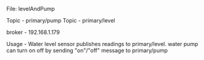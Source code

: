 File: levelAndPump

Topic - primary/pump
Topic - primary/level

broker - 192.168.1.179

Usage - Water level sensor publishes readings to primary/level. water pump can turn on off by sending "on"/"off" message to primary/pump

